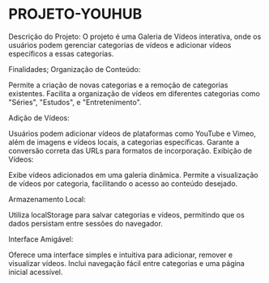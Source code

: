 # PROJETO-YOUHUB
Descrição do Projeto:
O projeto é uma Galeria de Vídeos interativa, onde os usuários podem gerenciar categorias de vídeos e adicionar vídeos específicos a essas categorias.

Finalidades;
Organização de Conteúdo:

Permite a criação de novas categorias e a remoção de categorias existentes.
Facilita a organização de vídeos em diferentes categorias como "Séries", "Estudos", e "Entretenimento".

Adição de Vídeos:

Usuários podem adicionar vídeos de plataformas como YouTube e Vimeo, além de imagens e vídeos locais, a categorias específicas.
Garante a conversão correta das URLs para formatos de incorporação.
Exibição de Vídeos:

Exibe vídeos adicionados em uma galeria dinâmica.
Permite a visualização de vídeos por categoria, facilitando o acesso ao conteúdo desejado.

Armazenamento Local:

Utiliza localStorage para salvar categorias e vídeos, permitindo que os dados persistam entre sessões do navegador.

Interface Amigável:

Oferece uma interface simples e intuitiva para adicionar, remover e visualizar vídeos.
Inclui navegação fácil entre categorias e uma página inicial acessível.
